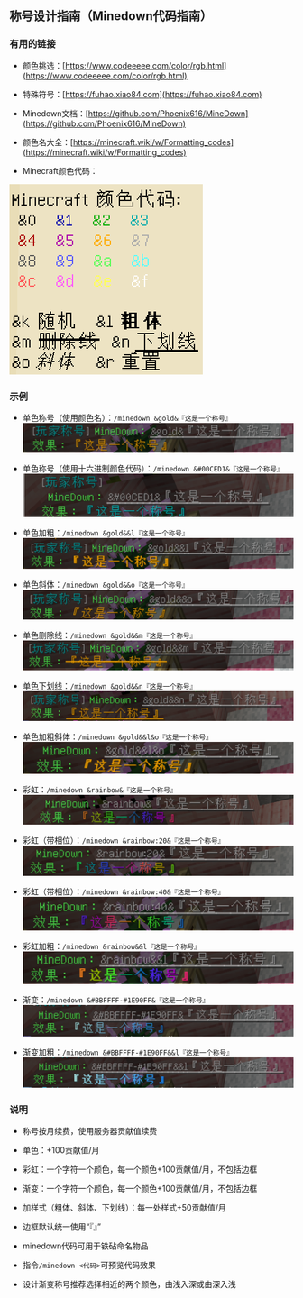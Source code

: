 ## 称号设计指南（Minedown代码指南）

### 有用的链接

- 颜色挑选：[https://www.codeeeee.com/color/rgb.html](https://www.codeeeee.com/color/rgb.html)

- 特殊符号：[https://fuhao.xiao84.com](https://fuhao.xiao84.com)

- Minedown文档：[https://github.com/Phoenix616/MineDown](https://github.com/Phoenix616/MineDown)

- 颜色名大全：[https://minecraft.wiki/w/Formatting_codes](https://minecraft.wiki/w/Formatting_codes)

- Minecraft颜色代码：

![颜色代码](./image-27.png)

### 示例

- 单色称号（使用颜色名）：`/minedown &gold&『这是一个称号』`
![单色称号](image-29.png)

- 单色称号（使用十六进制颜色代码）：`/minedown &#00CED1&『这是一个称号』`
![单色称号](image-28.png)

- 单色加粗：`/minedown &gold&&l『这是一个称号』`
![单色加粗](image-30.png)

- 单色斜体：`/minedown &gold&&o『这是一个称号』`
![单色斜体](image-31.png)

- 单色删除线：`/minedown &gold&&m『这是一个称号』`
![单色删除线](image-32.png)

- 单色下划线：`/minedown &gold&&n『这是一个称号』`
![单色下划线](image-33.png)

- 单色加粗斜体：`/minedown &gold&&l&o『这是一个称号』`
![单色加粗斜体](image-34.png)

- 彩虹：`/minedown &rainbow&『这是一个称号』`
![彩虹](image-35.png)

- 彩虹（带相位）：`/minedown &rainbow:20&『这是一个称号』`
![彩虹（带相位）](image-36.png)

- 彩虹（带相位）：`/minedown &rainbow:40&『这是一个称号』`
![彩虹（带相位）](image-37.png)

- 彩虹加粗：`/minedown &rainbow&&l『这是一个称号』`
![彩虹加粗](image-38.png)

- 渐变：`/minedown &#BBFFFF-#1E90FF&『这是一个称号』`
![渐变](image-39.png)

- 渐变加粗：`/minedown &#BBFFFF-#1E90FF&&l『这是一个称号』`
![渐变加粗](image-40.png)

### 说明

- 称号按月续费，使用服务器贡献值续费

- 单色：+100贡献值/月

- 彩虹：一个字符一个颜色，每一个颜色+100贡献值/月，不包括边框

- 渐变：一个字符一个颜色，每一个颜色+100贡献值/月，不包括边框

- 加样式（粗体、斜体、下划线）：每一处样式+50贡献值/月

- 边框默认统一使用“『』”

- minedown代码可用于铁砧命名物品

- 指令`/minedown <代码>`可预览代码效果

- 设计渐变称号推荐选择相近的两个颜色，由浅入深或由深入浅